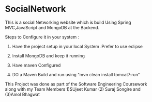 # SocialNetwork



This is a social Networking website which is build Using Spring MVC,JavaScript and MongoDB at the Backend.


Steps to Configure it in your system :

1) Have the project setup in your local System .Prefer to use eclipse

2) Install MongoDB and keep it running

3) Have maven Configured


4) DO a Maven Build and run using "mvn clean install tomcat7:run"


This Project was done as part of the Software Engineering Coursework along with my Team Members 1)SUjeet Kumar (2) Suraj Songire and (3)Amol Bhagwat
